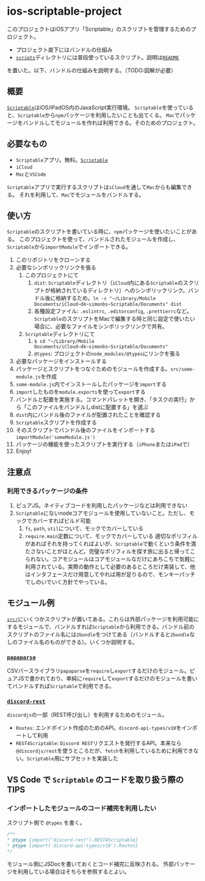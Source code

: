 # ios-scriptable-project

このプロジェクトはiOSアプリ「Scriptable」のスクリプトを管理するためのプロジェクト。

* プロジェクト直下にはバンドルの仕組み
* [`scripts`](scripts)ディレクトリには普段使っているスクリプト。説明は[`README`](src/README.md)

を置いた。以下、バンドルの仕組みを説明する。（TODO:図解が必要）

## 概要

[`Scriptable`](https://scriptable.app/)はiOS/iPadOS内のJavaScript実行環境。
`Scriptable`を使っていると、`Scriptable`から`npm`パッケージを利用したいことも出てくる。
`Mac`でパッケージをバンドルしてモジュールを作れば利用できる。そのためのプロジェクト。

## 必要なもの

* `Scriptable`アプリ。無料。[`Scriptable`](https://apps.apple.com/jp/app/scriptable/id1405459188)
* `iCloud`
* `Mac`と`VSCode`

`Scriptable`アプリで実行するスクリプトは`iCloud`を通して`Mac`からも編集できる。
それを利用して、`Mac`でモジュールをバンドルする。

## 使い方

`Scriptable`のスクリプトを書いている時に、`npm`パッケージを使いたいことがある。
このプロジェクトを使って、バンドルされたモジュールを作成し、`Scriptable`から`importModule`でインポートできる。

1. このリポジトリをクローンする
2. 必要なシンボリックリンクを張る
   1. このプロジェクトにて
      1. `dist`: `Scriptable`ディレクトリ（`iCloud`内にある`Scriptable`のスクリプトが格納されているディレクトリ）へのシンボリックリンク。バンドル後に格納するため。`ln -s "~/Library/Mobile Documents/iCloud~dk~simonbs~Scriptable/Documents" dist`
      2. 各種設定ファイル: `.eslintrc`, `.editorconfig`, `.prettierrc`など。`Scriptable`のスクリプトをMacで編集する時と同じ設定で使いたい場合に、必要なファイルをシンボリックリンクで共有。
   2. `Scriptable`ディレクトリにて
      1. `$ cd "~/Library/Mobile Documents/iCloud~dk~simonbs~Scriptable/Documents"`
      2. `@types`: プロジェクトの`node_modules/@types`にリンクを張る
3. 必要なパッケージをインストールする
4. パッケージとスクリプトをつなぐためのモジュールを作成する。`src/some-module.js`を作成
5. `some-module.js`内でインストールしたパッケージを`import`する
6. `import`したものを`module.exports`を使って`export`する
7. バンドルと配置を実施する。コマンドパレットを開き、「タスクの実行」から「このファイルをバンドルしdistに配置する」を選ぶ
8. `dist`内にバンドル後のファイルが配置されたことを確認する
9. `Scriptable`スクリプトを作成する
10. そのスクリプトでバンドル後のファイルをインポートする `importModule('someModule.js')`
11. パッケージの機能を使ったスクリプトを実行する（`iPhone`または`iPad`で）
12. Enjoy!

## 注意点

### 利用できるパッケージの条件

1. ピュアJS。ネイティブコードを利用したパッケージなどは利用できない
2. `Scriptable`にないnodeコアモジュールを使用していないこと。ただし、モックでカバーすればビルド可能
   1. `fs`, `path`, `util`について、モックでカバーしている
   2. `require.main`定数について、モックでカバーしている
適切なポリフィルがあればそれを持ってくればよいが、`Scriptable`で動くという条件を満たさないことがほとんど。完璧なポリフィルを探す旅に出ると帰ってこられない。コアモジュールはコアモジュールなだけにあちこちで気軽に利用されている。実際の動作として必要のあるところだけ実装して、他はインタフェースだけ用意してやれば用が足りるので、モンキーパッチでしのいでいく方針でやっている。

## モジュール例

[`src/`](src/)にいくつかスクリプトが置いてある。これらは外部パッケージを利用可能にするモジュールで、バンドルすれば`Scriptable`から利用できる。バンドル前のスクリプトのファイル名には`2bundle`をつけてある（バンドルすると`2bundle`なしのファイル名のものができる）。いくつか説明する。

### [`papaparse`](src/papaparse2bundle.js)

CSVパースライブラリ`papaparse`を`require`し`export`するだけのモジュール。ピュアJSで書かれており、単純に`require`して`export`するだけのモジュールを書いてバンドルすれば`Scriptable`で利用できる。

### [`discord-rest`](src/discord-rest2bundle.js)

`discordjs`の一部（REST呼び出し）を利用するためのモジュール。

* `Routes`: エンドポイント作成のためのAPI。`discord-api-types/v10`をインポートして利用
* `REST4Scriptable`: `Discord REST`リクエストを発行するAPI。本来なら`@discordjs/rest`を使うところだが、`fetch`を利用しているために利用できない。`Scriptable`用にサブセットを実装した

## VS Code で `Scriptable` のコードを取り扱う際のTIPS

### インポートしたモジュールのコード補完を利用したい

スクリプト側で `@types` を書く。

```JavaScript
/**
* @type {import("discord-rest").REST4Scriptable}
* @type {import('discord-api-types/v10').Routes}
*/
```

モジュール側にJSDocを書いておくとコード補完に反映される。
外部パッケージを利用している場合はそちらを参照するとよい。
